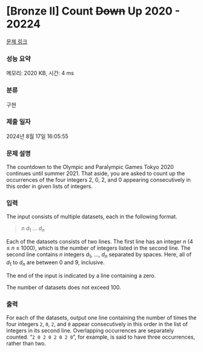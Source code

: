 # [Bronze II] Count <s>Down</s> Up 2020 - 20224 

[문제 링크](https://www.acmicpc.net/problem/20224) 

### 성능 요약

메모리: 2020 KB, 시간: 4 ms

### 분류

구현

### 제출 일자

2024년 8월 17일 16:05:55

### 문제 설명

<p>The countdown to the Olympic and Paralympic Games Tokyo 2020 continues until summer 2021. That aside, you are asked to count up the occurrences of the four integers 2, 0, 2, and 0 appearing consecutively in this order in given lists of integers.</p>

### 입력 

 <p>The input consists of multiple datasets, each in the following format.</p>

<blockquote><i>n</i> <i>d</i><sub>1</sub> … <i>d</i><sub><i>n</i></sub></blockquote>

<p>Each of the datasets consists of two lines. The first line has an integer <i>n</i> (4 ≤ <i>n</i> ≤ 1000), which is the number of integers listed in the second line. The second line contains <i>n</i> integers <i>d</i><sub>1</sub>, …, <i>d<sub>n</sub></i> separated by spaces. Here, all of <i>d</i><sub>1</sub> to <i>d<sub>n</sub></i> are between 0 and 9, inclusive.</p>

<p>The end of the input is indicated by a line containing a zero.</p>

<p>The number of datasets does not exceed 100.</p>

### 출력 

 <p>For each of the datasets, output one line containing the number of times the four integers <code>2</code>, <code>0</code>, <code>2</code>, and <code>0</code> appear consecutively in this order in the list of integers in its second line. Overlapping occurrences are separately counted. “<code>2 0 2 0 2 0 2 0</code>”, for example, is said to have three occurrences, rather than two.</p>

